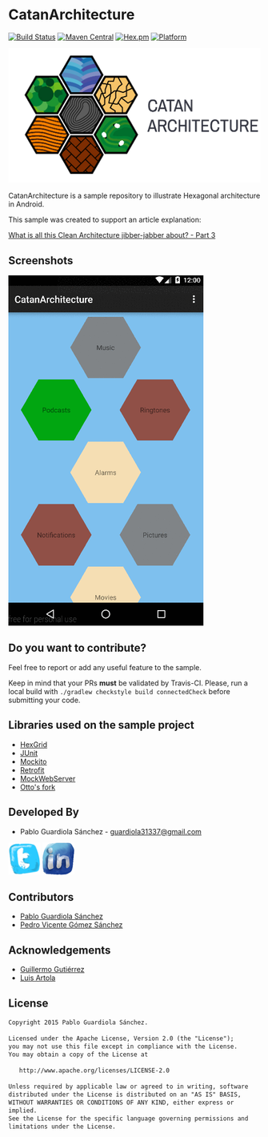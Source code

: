 CatanArchitecture
=================
[![Build Status](https://travis-ci.org/Guardiola31337/CatanArchitecture.svg?branch=master)](https://travis-ci.org/Guardiola31337/CatanArchitecture)
[![Maven Central](https://maven-badges.herokuapp.com/maven-central/com.pguardiola/catanarchitecture/badge.svg)](https://maven-badges.herokuapp.com/maven-central/com.pguardiola/catanarchitecture/badge.svg)
[![Hex.pm](https://img.shields.io/hexpm/l/plug.svg)](http://www.apache.org/licenses/LICENSE-2.0)
[![Platform](https://img.shields.io/badge/platform-android-green.svg)](http://developer.android.com/index.html)

![Catan Architecture][1]

CatanArchitecture is a sample repository to illustrate Hexagonal architecture in Android.

This sample was created to support an article explanation:

[What is all this Clean Architecture jibber-jabber about? - Part 3](http://pguardiola.com/blog/clean-architecture-part-3/)

Screenshots
-----------

![Demo Screenshot][2]

Do you want to contribute?
--------------------------

Feel free to report or add any useful feature to the sample.

Keep in mind that your PRs **must** be validated by Travis-CI. Please, run a local build with `./gradlew checkstyle build connectedCheck` before submitting your code.

Libraries used on the sample project
------------------------------------

* [HexGrid][3]
* [JUnit][4]
* [Mockito][5]
* [Retrofit][6]
* [MockWebServer][7]
* [Otto's fork][8]

Developed By
------------

* Pablo Guardiola Sánchez - <guardiola31337@gmail.com>

[![Twitter](https://raw.githubusercontent.com/Guardiola31337/guardiola31337.github.io/master/images/twitter-logo.png)](https://twitter.com/Guardiola31337 "Follow me on Twitter")
[![Linkedin](https://raw.githubusercontent.com/Guardiola31337/guardiola31337.github.io/master/images/linkedin-logo.png)](https://es.linkedin.com/in/pabloguardiola "Add me to Linkedin")

Contributors
------------

* [Pablo Guardiola Sánchez][9]
* [Pedro Vicente Gómez Sánchez][10]

Acknowledgements
----------------

* [Guillermo Gutiérrez][11]
* [Luis Artola][12]

License
-------

    Copyright 2015 Pablo Guardiola Sánchez.

    Licensed under the Apache License, Version 2.0 (the "License");
    you may not use this file except in compliance with the License.
    You may obtain a copy of the License at

       http://www.apache.org/licenses/LICENSE-2.0

    Unless required by applicable law or agreed to in writing, software
    distributed under the License is distributed on an "AS IS" BASIS,
    WITHOUT WARRANTIES OR CONDITIONS OF ANY KIND, either express or implied.
    See the License for the specific language governing permissions and
    limitations under the License.

[1]: ./art/catan_architecture.png
[2]: ./art/screenshot.gif
[3]: https://github.com/Guardiola31337/HexGrid
[4]: https://github.com/junit-team/junit
[5]: https://github.com/mockito/mockito
[6]: https://github.com/square/retrofit
[7]: https://github.com/square/okhttp/tree/master/mockwebserver
[8]: https://github.com/Guardiola31337/otto
[9]: https://github.com/Guardiola31337
[10]: https://github.com/pedrovgs
[11]: https://github.com/ggalmazor
[12]: https://twitter.com/artolamola
